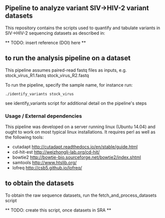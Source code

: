 ## Pipeline to analyze variant SIV->HIV-2 variant datasets

This repository contains the scripts used to quantify and tabulate 
variants in SIV->HIV-2 sequencing datasets as described in:

** TODO: insert reference (DOI) here **


## to run the analysis pipeline on a dataset

This pipeline assumes paired-read fastq files as inputs, e.g. stock_virus_R1.fastq stock_virus_R2.fastq 

To run the pipeline, specify the sample name, for instance run:

`./identify_variants stock_virus`

see identify_variants script for additional detail on the pipeline's steps


### Usage / External dependencies

This pipeline was developed on a server running linux (Ubuntu 14.04) and ought to
work on most typical linux installations.  It requires perl as well as the following
tools:

* cutadapt			http://cutadapt.readthedocs.io/en/stable/guide.html
* cd-hit-est 		http://weizhongli-lab.org/cd-hit/
* bowtie2			http://bowtie-bio.sourceforge.net/bowtie2/index.shtml
* samtools			http://www.htslib.org/
* lofreq			http://csb5.github.io/lofreq/


## to obtain the datasets

To obtain the raw sequence datasets, run the fetch_and_process_datasets script

** TODO: create this script, once datasets in SRA **
